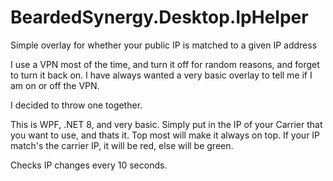# BeardedSynergy.Desktop.IpHelper
Simple overlay for whether your public IP is matched to a given IP address

I use a VPN most of the time, and turn it off for random reasons, and forget to turn it back on. 
I have always wanted a very basic overlay to tell me if I am on or off the VPN. 

I decided to throw one together. 

This is WPF, .NET 8, and very basic. 
Simply put in the IP of your Carrier that you want to use, and thats it. 
Top most will make it always on top.
If your IP match's the carrier IP, it will be red, else will be green. 

Checks IP changes every 10 seconds. 

